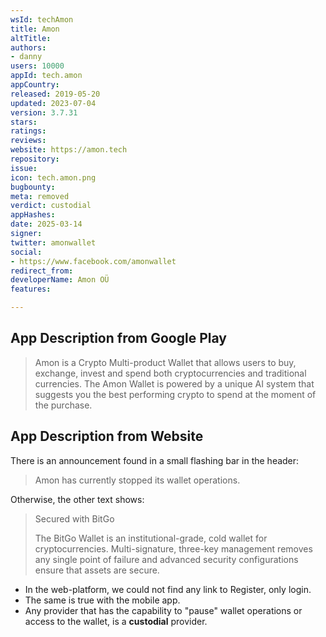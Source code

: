 ```yaml
---
wsId: techAmon
title: Amon
altTitle: 
authors:
- danny
users: 10000
appId: tech.amon
appCountry: 
released: 2019-05-20
updated: 2023-07-04
version: 3.7.31
stars: 
ratings: 
reviews: 
website: https://amon.tech
repository: 
issue: 
icon: tech.amon.png
bugbounty: 
meta: removed
verdict: custodial
appHashes: 
date: 2025-03-14
signer: 
twitter: amonwallet
social:
- https://www.facebook.com/amonwallet
redirect_from: 
developerName: Amon OÜ
features: 

---
```


## App Description from Google Play 

> Amon is a Crypto Multi-product Wallet that allows users to buy, exchange, invest and spend both cryptocurrencies and traditional currencies. The Amon Wallet is powered by a unique AI system that suggests you the best performing crypto to spend at the moment of the purchase.

## App Description from Website 

There is an announcement found in a small flashing bar in the header:

> Amon has currently stopped its wallet operations.

Otherwise, the other text shows: 

> Secured with BitGo
>
> The BitGo Wallet is an institutional-grade, cold wallet for cryptocurrencies. Multi-signature, three-key management removes any single point of failure and advanced security configurations ensure that assets are secure.

- In the web-platform, we could not find any link to Register, only login. 
- The same is true with the mobile app.
- Any provider that has the capability to "pause" wallet operations or access to the wallet, is a **custodial** provider.



